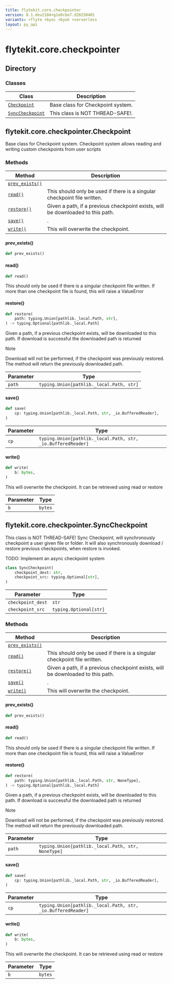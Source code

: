 ```yaml
---
title: flytekit.core.checkpointer
version: 0.1.dev2184+g1e0cbe7.d20250401
variants: +flyte +byoc +byok +serverless
layout: py_api
---
```


# flytekit.core.checkpointer

## Directory

### Classes

| Class | Description |
|-|-|
| [`Checkpoint`](.././flytekit.core.checkpointer#flytekitcorecheckpointercheckpoint) | Base class for Checkpoint system. |
| [`SyncCheckpoint`](.././flytekit.core.checkpointer#flytekitcorecheckpointersynccheckpoint) | This class is NOT THREAD-SAFE!. |

## flytekit.core.checkpointer.Checkpoint

Base class for Checkpoint system. Checkpoint system allows reading and writing custom checkpoints from user
scripts


### Methods

| Method | Description |
|-|-|
| [`prev_exists()`](#prev_exists) |  |
| [`read()`](#read) | This should only be used if there is a singular checkpoint file written. |
| [`restore()`](#restore) | Given a path, if a previous checkpoint exists, will be downloaded to this path. |
| [`save()`](#save) | . |
| [`write()`](#write) | This will overwrite the checkpoint. |


#### prev_exists()

```python
def prev_exists()
```
#### read()

```python
def read()
```
This should only be used if there is a singular checkpoint file written. If more than one checkpoint file is
found, this will raise a ValueError


#### restore()

```python
def restore(
    path: typing.Union[pathlib._local.Path, str],
) -> typing.Optional[pathlib._local.Path]
```
Given a path, if a previous checkpoint exists, will be downloaded to this path.
If download is successful the downloaded path is returned

> [!NOTE]
> Download will not be performed, if the checkpoint was previously restored. The method will return the
  previously downloaded path.


| Parameter | Type |
|-|-|
| `path` | `typing.Union[pathlib._local.Path, str]` |

#### save()

```python
def save(
    cp: typing.Union[pathlib._local.Path, str, _io.BufferedReader],
)
```
| Parameter | Type |
|-|-|
| `cp` | `typing.Union[pathlib._local.Path, str, _io.BufferedReader]` |

#### write()

```python
def write(
    b: bytes,
)
```
This will overwrite the checkpoint. It can be retrieved using read or restore


| Parameter | Type |
|-|-|
| `b` | `bytes` |

## flytekit.core.checkpointer.SyncCheckpoint

This class is NOT THREAD-SAFE!
Sync Checkpoint, will synchronously checkpoint a user given file or folder.
It will also synchronously download / restore previous checkpoints, when restore is invoked.

TODO: Implement an async checkpoint system


```python
class SyncCheckpoint(
    checkpoint_dest: str,
    checkpoint_src: typing.Optional[str],
)
```
| Parameter | Type |
|-|-|
| `checkpoint_dest` | `str` |
| `checkpoint_src` | `typing.Optional[str]` |

### Methods

| Method | Description |
|-|-|
| [`prev_exists()`](#prev_exists) |  |
| [`read()`](#read) | This should only be used if there is a singular checkpoint file written. |
| [`restore()`](#restore) | Given a path, if a previous checkpoint exists, will be downloaded to this path. |
| [`save()`](#save) | . |
| [`write()`](#write) | This will overwrite the checkpoint. |


#### prev_exists()

```python
def prev_exists()
```
#### read()

```python
def read()
```
This should only be used if there is a singular checkpoint file written. If more than one checkpoint file is
found, this will raise a ValueError


#### restore()

```python
def restore(
    path: typing.Union[pathlib._local.Path, str, NoneType],
) -> typing.Optional[pathlib._local.Path]
```
Given a path, if a previous checkpoint exists, will be downloaded to this path.
If download is successful the downloaded path is returned

> [!NOTE]
> Download will not be performed, if the checkpoint was previously restored. The method will return the
  previously downloaded path.


| Parameter | Type |
|-|-|
| `path` | `typing.Union[pathlib._local.Path, str, NoneType]` |

#### save()

```python
def save(
    cp: typing.Union[pathlib._local.Path, str, _io.BufferedReader],
)
```
| Parameter | Type |
|-|-|
| `cp` | `typing.Union[pathlib._local.Path, str, _io.BufferedReader]` |

#### write()

```python
def write(
    b: bytes,
)
```
This will overwrite the checkpoint. It can be retrieved using read or restore


| Parameter | Type |
|-|-|
| `b` | `bytes` |

